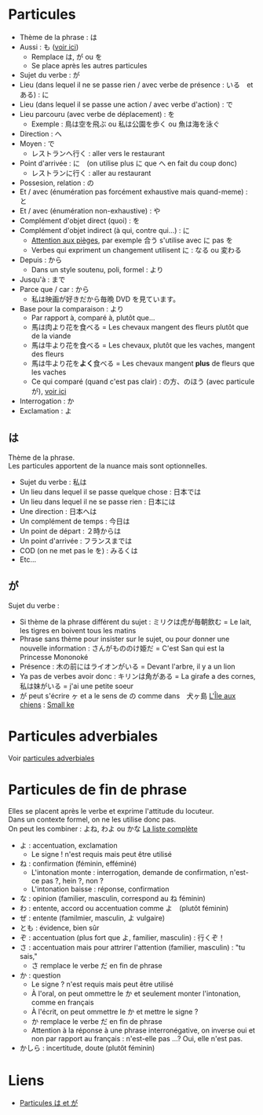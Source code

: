 # Particules

- Thème de la phrase : は
- Aussi : も ([voir ici](https://youtu.be/_YWoTxOusKw?t=305))
  - Remplace は, が ou を
  - Se place après les autres particules
- Sujet du verbe : が
- Lieu (dans lequel il ne se passe rien / avec verbe de présence : いる　et ある) : に
- Lieu (dans lequel il se passe une action / avec verbe d'action) : で
- Lieu parcouru (avec verbe de déplacement) : を
  - Exemple : 鳥は空を飛ぶ ou 私は公園を歩く ou 魚は海を泳ぐ
- Direction : へ
- Moyen : で
  - レストランへ行く : aller vers le restaurant
- Point d'arrivée : に　(on utilise plus に que へ en fait du coup donc)
  - レストランに行く : aller au restaurant
- Possesion, relation : の
- Et / avec (énumération pas forcément exhaustive mais quand-meme) : と
- Et / avec (énumération non-exhaustive) : や
- Complément d'objet direct (quoi) : を
- Complément d'objet indirect (à qui, contre qui...) : に
  - [Attention aux pièges](https://www.youtube.com/watch?v=J2l6bz_wqkk), par exemple 合う s'utilise avec に pas を
  - Verbes qui expriment un changement utilisent に : なる ou 変わる
- Depuis : から
  - Dans un style soutenu, poli, formel : より
- Jusqu'à : まで
- Parce que / car : から
  - 私は映画が好きだから毎晩 DVD を見ています。
- Base pour la comparaison : より
  - Par rapport à, comparé à, plutôt que...
  - 馬は肉より花を食べる = Les chevaux mangent des fleurs plutôt que de la viande
  - 馬は牛より花を食べる = Les chevaux, plutôt que les vaches, mangent des fleurs
  - 馬は牛より花を**よく**食べる = Les chevaux mangent **plus** de fleurs que les vaches
  - Ce qui comparé (quand c'est pas clair) : の方、のほう (avec particule が), [voir ici](https://youtu.be/RUHUl6d4Iko?t=481)
- Interrogation : か
- Exclamation : よ

## は

Thème de la phrase.  
Les particules apportent de la nuance mais sont optionnelles.

- Sujet du verbe : 私は
- Un lieu dans lequel il se passe quelque chose : 日本では
- Un lieu dans lequel il ne se passe rien : 日本には
- Une direction : 日本へは
- Un complément de temps : 今日は
- Un point de départ : ２時からは
- Un point d'arrivée : フランスまでは
- COD (on ne met pas le を) : みるくは
- Etc...

## が

Sujet du verbe :

- Si thème de la phrase différent du sujet : ミリクは虎が毎朝飲む = Le lait, les tigres en boivent tous les matins
- Phrase sans thème pour insister sur le sujet, ou pour donner une nouvelle information : さんがもののけ姫だ = C'est San qui est la Princesse Mononoké
- Présence : 木の前にはライオンがいる = Devant l'arbre, il y a un lion
- Ya pas de verbes avoir donc : キリンは角がある = La girafe a des cornes, 私は妹がいる = j'ai une petite soeur
- が peut s'écrire ヶ et a le sens de の comme dans　犬ヶ島 [L'Île aux chiens](https://fr.wikipedia.org/wiki/L%27%C3%8Ele_aux_chiens) : [Small ke](https://en.wikipedia.org/wiki/Small_ke)

# Particules adverbiales

Voir [particules adverbiales](
https://github.com/ApolloNet/nihongo/blob/master/adverbes.md#particules-adverbiales)

# Particules de fin de phrase

Elles se placent après le verbe et exprime l'attitude du locuteur.  
Dans un contexte formel, on ne les utilise donc pas.  
On peut les combiner : よね, わよ ou かな
[La liste complète](https://youtu.be/f3Ins4TQGjg?t=1089)

- よ : accentuation, exclamation
  - Le signe ! n'est requis mais peut être utilisé
- ね : confirmation (féminin, efféminé)
  - L'intonation monte : interrogation, demande de confirmation, n'est-ce pas ?, hein ?, non ?
  - L'intonation baisse : réponse, confirmation
- な : opinion (familier, masculin, correspond au ね féminin)
- わ : entente, accord ou accentuation comme よ　(plutôt féminin)
- ぜ : entente (familmier, masculin, よ vulgaire)
- とも : évidence, bien sûr
- ぞ : accentuation (plus fort que よ, familier, masculin) : 行くぞ！
- さ : accentuation mais pour attrirer l'attention (familier, masculin) : "tu sais," 
  - さ remplace le verbe だ en fin de phrase
- か : question
  - Le signe ? n'est requis mais peut être utilisé
  - À l'oral, on peut ommettre le か et seulement monter l'intonation, comme en français
  - À l'écrit, on peut ommettre le か et mettre le signe ?
  - か remplace le verbe だ en fin de phrase
  - Attention à la réponse à une phrase interronégative, on inverse oui et non par rapport au français : n'est-elle pas ...? Oui, elle n'est pas.
- かしら : incertitude, doute (plutôt féminin)

# Liens

- [Particules は et が](https://www.youtube.com/watch?v=3wDRCK5c5_8)

